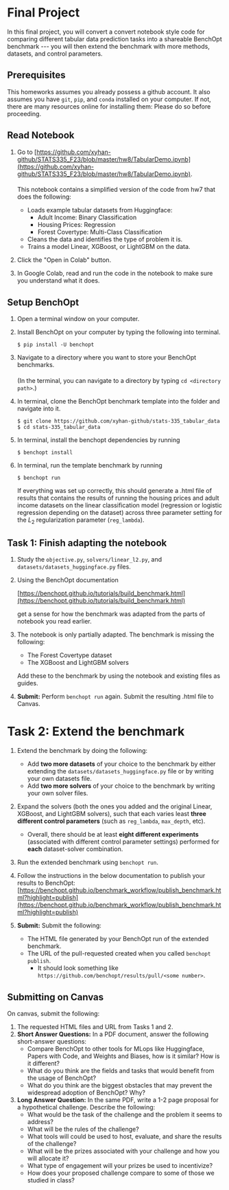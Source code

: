 # Final Project

In this final project, you will convert a convert notebook style code for comparing different
tabular data prediction tasks into a shareable
BenchOpt benchmark --- you will then extend the benchmark with more methods, datasets, and 
control parameters.

## Prerequisites

This homeworks assumes you already possess a github account. It also assumes you have `git`, `pip`, and `conda` 
installed on your computer. If not, there are many resources online for installing them: Please do so before proceeding.

## Read Notebook

1. Go to [https://github.com/xyhan-github/STATS335_F23/blob/master/hw8/TabularDemo.ipynb](https://github.com/xyhan-github/STATS335_F23/blob/master/hw8/TabularDemo.ipynb).

    ####
    
    This notebook contains a simplified version of the code from hw7 that does the following:
    * Loads example tabular datasets from Huggingface:
      * Adult Income: Binary Classification
      * Housing Prices: Regression
      * Forest Covertype: Multi-Class Classification
    * Cleans the data and identifies the type of problem it is.
    * Trains a model Linear, XGBoost, or LightGBM on the data.
   
2. Click the "Open in Colab" button.

3. In Google Colab, read and run the code in the notebook to make sure you understand what it does.

## Setup BenchOpt

1. Open a terminal window on your computer.

3. Install BenchOpt on your computer by typing the following into terminal.
   ```
   $ pip install -U benchopt
   ```

2. Navigate to a directory where you want to store your BenchOpt benchmarks.
   ####
   (In the terminal, you can navigate to a directory by typing `cd <directory path>`.)

3. In terminal, clone the BenchOpt benchmark template into the folder and navigate into it.
   ```
   $ git clone https://github.com/xyhan-github/stats-335_tabular_data
   $ cd stats-335_tabular_data
   ```
   
4. In terminal, install the benchopt dependencies by running
    ```
    $ benchopt install
    ```

5. In terminal, run the template benchmark by running
    ```
    $ benchopt run
    ```
    If everything was set up correctly, this should generate a .html file of results
    that contains the results of running the housing prices and adult income datasets
    on the linear classification model (regression or logistic regression depending on the dataset)
    across three parameter setting for the $L_2$ regularization parameter (`reg_lambda`).
   
## Task 1: Finish adapting the notebook

1. Study the `objective.py`, `solvers/linear_l2.py`, and `datasets/datasets_huggingface.py` files.
2. Using the BenchOpt documentation

   [https://benchopt.github.io/tutorials/build_benchmark.html](https://benchopt.github.io/tutorials/build_benchmark.html)

   get a sense for how the benchmark was adapted from the parts of notebook you read earlier.

3. The notebook is only partially adapted. The benchmark is missing the following:
   * The Forest Covertype dataset
   * The XGBoost and LightGBM solvers
   
   Add these to the benchmark by using the notebook and existing files as guides.

4. **Submit:** Perform `benchopt run` again. Submit the resulting .html file to Canvas.

# Task 2: Extend the benchmark

1. Extend the benchmark by doing the following:
   * Add **two more datasets** of your choice to the benchmark by either extending the
     `datasets/datasets_huggingface.py` file or by writing your own datasets file.
   * Add **two more solvers** of your choice to the benchmark by writing your own solver files.
2. Expand the solvers (both the ones you added and the original Linear, XGBoost, and LightGBM solvers),
   such that each varies least **three different control parameters** (such as `reg_lambda`, `max_depth`, etc).
   * Overall, there should be at least **eight different experiments** (associated with different control parameter 
     settings) performed for **each** dataset-solver combination.
3. Run the extended benchmark using `benchopt run`.
4. Follow the instructions in the below documentation to publish your results to BenchOpt:
   [https://benchopt.github.io/benchmark_workflow/publish_benchmark.html?highlight=publish](https://benchopt.github.io/benchmark_workflow/publish_benchmark.html?highlight=publish)

5. **Submit:** Submit the following:
   * The HTML file generated by your BenchOpt run of the extended benchmark.
   * The URL of the pull-requested created when you called `benchopt publish`.
     * It should look something like `https://github.com/benchopt/results/pull/<some number>`.

## Submitting on Canvas

On canvas, submit the following:

1. The requested HTML files and URL from Tasks 1 and 2.
2. **Short Answer Questions:**
   In a PDF document, answer the following short-answer questions:
   * Compare BenchOpt to other tools for MLops like Huggingface, Papers with Code, and Weights and Biases, 
     how is it similar? How is it different?
   * What do you think are the fields and tasks that would benefit from the usage of BenchOpt?
   * What do you think are the biggest obstacles that may prevent the widespread adoption of BenchOpt? Why?
3. **Long Answer Question:**
   In the same PDF, write a 1-2 page proposal for a hypothetical challenge. Describe the following:
   * What would be the task of the challenge and the problem it seems to address?
   * What will be the rules of the challenge?
   * What tools will could be used to host, evaluate, and share the results of the challenge?
   * What will be the prizes associated with your challenge and how you will allocate it?
   * What type of engagement will your prizes be used to incentivize?
   * How does your proposed challenge compare to some of those we studied in class?